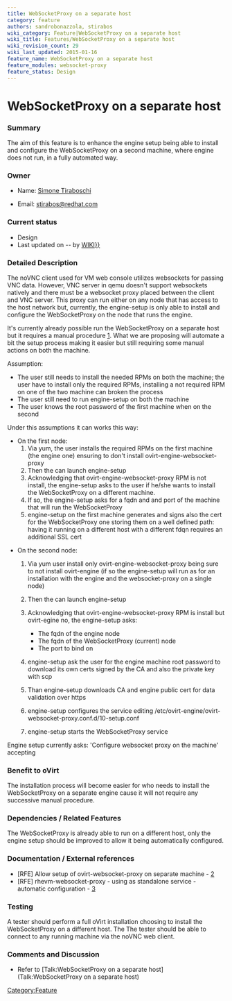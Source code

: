 ```yaml
---
title: WebSocketProxy on a separate host
category: feature
authors: sandrobonazzola, stirabos
wiki_category: Feature|WebSocketProxy on a separate host
wiki_title: Features/WebSocketProxy on a separate host
wiki_revision_count: 29
wiki_last_updated: 2015-01-16
feature_name: WebSocketProxy on a separate host
feature_modules: websocket-proxy
feature_status: Design
---
```


# WebSocketProxy on a separate host

### Summary

The aim of this feature is to enhance the engine setup being able to install and configure the WebSocketProxy on a second machine, where engine does not run, in a fully automated way.

### Owner

*   Name: [ Simone Tiraboschi](User:stirabos)

<!-- -->

*   Email: <stirabos@redhat.com>

### Current status

*   Design
*   Last updated on -- by [ WIKI}}](User:{{urlencode:{{REVISIONUSER}})

### Detailed Description

The noVNC client used for VM web console utilizes websockets for passing VNC data. However, VNC server in qemu doesn't support websockets natively and there must be a websocket proxy placed between the client and VNC server. This proxy can run either on any node that has access to the host network but, currently, the engine-setup is only able to install and configure the WebSocketProxy on the node that runs the engine.

It's currently already possible run the WebSocketProxy on a separate host but it requires a manual procedure [1](http://www.ovirt.org/Features/noVNC_console#Setup_Websocket_Proxy_on_a_Separate_Machine). What we are proposing will automate a bit the setup process making it easier but still requiring some manual actions on both the machine.

Assumption:

*   The user still needs to install the needed RPMs on both the machine; the user have to install only the required RPMs, installing a not required RPM on one of the two machine can broken the process
*   The user still need to run engine-setup on both the machine
*   The user knows the root password of the first machine when on the second

Under this assumptions it can works this way:

*   On the first node:
    1.  Via yum, the user installs the required RPMs on the first machine (the engine one) ensuring to don't install ovirt-engine-websocket-proxy
    2.  Then the can launch engine-setup
    3.  Acknowledging that ovirt-engine-websocket-proxy RPM is not install, the engine-setup asks to the user if he/she wants to install the WebSocketProxy on a different machine.
    4.  If so, the engine-setup asks for a fqdn and and port of the machine that will run the WebSocketProxy
    5.  engine-setup on the first machine generates and signs also the cert for the WebSocketProxy one storing them on a well defined path: having it running on a different host with a different fdqn requires an additional SSL cert

<!-- -->

*   On the second node:
    1.  Via yum user install only ovirt-engine-websocket-proxy being sure to not install ovirt-engine (if so the engine-setup will run as for an installation with the engine and the websocket-proxy on a single node)
    2.  Then the can launch engine-setup
    3.  Acknowledging that ovirt-engine-websocket-proxy RPM is install but ovirt-egine no, the engine-setup asks:
        -   The fqdn of the engine node
        -   The fqdn of the WebSocketProxy (current) node
        -   The port to bind on

    4.  engine-setup ask the user for the engine machine root password to download its own certs signed by the CA and also the private key with scp
    5.  Than engine-setup downloads CA and engine public cert for data validation over https
    6.  engine-setup configures the service editing /etc/ovirt-engine/ovirt-websocket-proxy.conf.d/10-setup.conf
    7.  engine-setup starts the WebSocketProxy service

Engine setup currently asks: 'Configure websocket proxy on the machine' accepting

### Benefit to oVirt

The installation process will become easier for who needs to install the WebSocketProxy on a separate engine cause it will not require any successive manual procedure.

### Dependencies / Related Features

The WebSocketProxy is already able to run on a different host, only the engine setup should be improved to allow it being automatically configured.

### Documentation / External references

*   [RFE] Allow setup of ovirt-websocket-proxy on separate machine - [2](https://bugzilla.redhat.com/show_bug.cgi?id=1080992)
*   [RFE] rhevm-websocket-proxy - using as standalone service - automatic configuration - [3](https://bugzilla.redhat.com/show_bug.cgi?id=985945)

### Testing

A tester should perform a full oVirt installation choosing to install the WebSocketProxy on a different host. The The tester should be able to connect to any running machine via the noVNC web client.

### Comments and Discussion

*   Refer to [Talk:WebSocketProxy on a separate host](Talk:WebSocketProxy on a separate host)

<Category:Feature>
